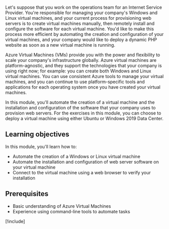 Let's suppose that you work on the operations team for an Internet Service Provider. You're responsible for managing your company's Windows and Linux virtual machines, and your current process for provisioning web servers is to create virtual machines manually, then remotely install and configure the software for each virtual machine. You'd like to make this process more efficient by automating the creation and configuration of your virtual machines, and your company would like to deploy a dynamic PHP website as soon as a new virtual machine is running.

Azure Virtual Machines (VMs) provide you with the power and flexibility to scale your company's infrastructure globally. Azure virtual machines are platform-agnostic, and they support the technologies that your company is using right now; for example: you can create both Windows and Linux virtual machines. You can use consistent Azure tools to manage your virtual machines, and you can continue to use platform-specific tools and applications for each operating system once you have created your virtual machines.

In this module, you'll automate the creation of a virtual machine and the installation and configuration of the software that your company uses to provision web servers. For the exercises in this module, you can choose to deploy a virtual machine using either Ubuntu or Windows 2019 Data Center.

## Learning objectives

In this module, you'll learn how to:

- Automate the creation of a Windows or Linux virtual machine
- Automate the installation and configuration of web server software on your virtual machine
- Connect to the virtual machine using a web browser to verify your installation

## Prerequisites

- Basic understanding of Azure Virtual Machines
- Experience using command-line tools to automate tasks

[!include[](../../../includes/azure-subscription-prerequisite.md)]
